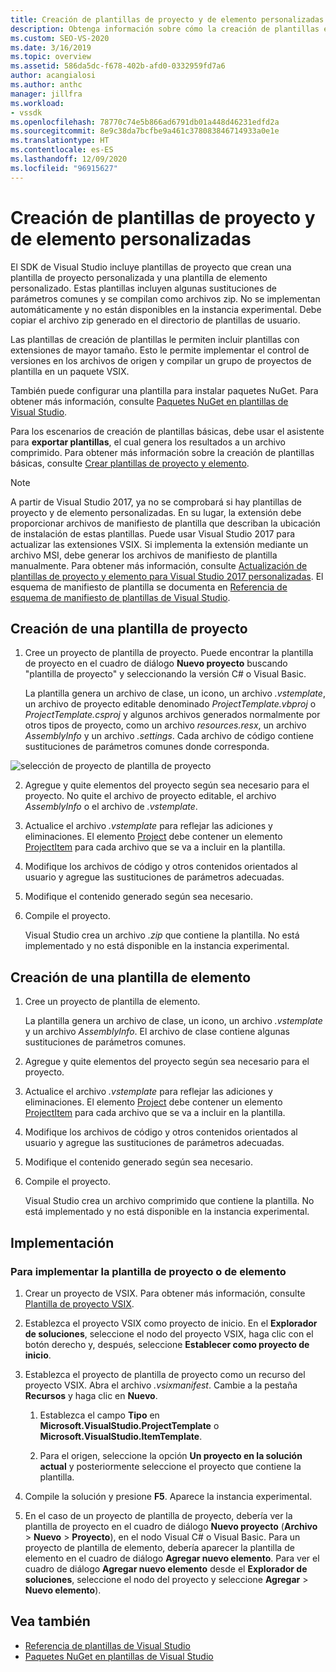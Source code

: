 ```yaml
---
title: Creación de plantillas de proyecto y de elemento personalizadas | Microsoft Docs
description: Obtenga información sobre cómo la creación de plantillas en el SDK de Visual Studio le permite incluir plantillas en extensiones de mayor tamaño.
ms.custom: SEO-VS-2020
ms.date: 3/16/2019
ms.topic: overview
ms.assetid: 586da5dc-f678-402b-afd0-0332959fd7a6
author: acangialosi
ms.author: anthc
manager: jillfra
ms.workload:
- vssdk
ms.openlocfilehash: 78770c74e5b866ad6791db01a448d46231edfd2a
ms.sourcegitcommit: 8e9c38da7bcfbe9a461c378083846714933a0e1e
ms.translationtype: HT
ms.contentlocale: es-ES
ms.lasthandoff: 12/09/2020
ms.locfileid: "96915627"
---
```

# <a name="create-custom-project-and-item-templates"></a>Creación de plantillas de proyecto y de elemento personalizadas

El SDK de Visual Studio incluye plantillas de proyecto que crean una plantilla de proyecto personalizada y una plantilla de elemento personalizado. Estas plantillas incluyen algunas sustituciones de parámetros comunes y se compilan como archivos zip. No se implementan automáticamente y no están disponibles en la instancia experimental. Debe copiar el archivo zip generado en el directorio de plantillas de usuario.

Las plantillas de creación de plantillas le permiten incluir plantillas con extensiones de mayor tamaño. Esto le permite implementar el control de versiones en los archivos de origen y compilar un grupo de proyectos de plantilla en un paquete VSIX.

También puede configurar una plantilla para instalar paquetes NuGet. Para obtener más información, consulte [Paquetes NuGet en plantillas de Visual Studio](/nuget/visual-studio-extensibility/visual-studio-templates).

Para los escenarios de creación de plantillas básicas, debe usar el asistente para **exportar plantillas**, el cual genera los resultados a un archivo comprimido. Para obtener más información sobre la creación de plantillas básicas, consulte [Crear plantillas de proyecto y elemento](../ide/creating-project-and-item-templates.md).

> [!NOTE]
> A partir de Visual Studio 2017, ya no se comprobará si hay plantillas de proyecto y de elemento personalizadas. En su lugar, la extensión debe proporcionar archivos de manifiesto de plantilla que describan la ubicación de instalación de estas plantillas. Puede usar Visual Studio 2017 para actualizar las extensiones VSIX. Si implementa la extensión mediante un archivo MSI, debe generar los archivos de manifiesto de plantilla manualmente. Para obtener más información, consulte [Actualización de plantillas de proyecto y elemento para Visual Studio 2017 personalizadas](../extensibility/upgrading-custom-project-and-item-templates-for-visual-studio-2017.md). El esquema de manifiesto de plantilla se documenta en [Referencia de esquema de manifiesto de plantillas de Visual Studio](../extensibility/visual-studio-template-manifest-schema-reference.md).

## <a name="create-a-project-template"></a>Creación de una plantilla de proyecto

1. Cree un proyecto de plantilla de proyecto. Puede encontrar la plantilla de proyecto en el cuadro de diálogo **Nuevo proyecto** buscando "plantilla de proyecto" y seleccionando la versión C# o Visual Basic.

     La plantilla genera un archivo de clase, un icono, un archivo *.vstemplate*, un archivo de proyecto editable denominado *ProjectTemplate.vbproj* o *ProjectTemplate.csproj* y algunos archivos generados normalmente por otros tipos de proyecto, como un archivo *resources.resx*, un archivo *AssemblyInfo* y un archivo *.settings*. Cada archivo de código contiene sustituciones de parámetros comunes donde corresponda.

![selección de proyecto de plantilla de proyecto](media/project-template-selection.png)

2. Agregue y quite elementos del proyecto según sea necesario para el proyecto. No quite el archivo de proyecto editable, el archivo *AssemblyInfo* o el archivo de *.vstemplate*.

3. Actualice el archivo *.vstemplate* para reflejar las adiciones y eliminaciones. El elemento [Project](../extensibility/project-element-visual-studio-templates.md) debe contener un elemento [ProjectItem](../extensibility/projectitem-element-visual-studio-item-templates.md) para cada archivo que se va a incluir en la plantilla.

4. Modifique los archivos de código y otros contenidos orientados al usuario y agregue las sustituciones de parámetros adecuadas.

5. Modifique el contenido generado según sea necesario.

6. Compile el proyecto.

     Visual Studio crea un archivo *.zip* que contiene la plantilla. No está implementado y no está disponible en la instancia experimental.

## <a name="create-an-item-template"></a>Creación de una plantilla de elemento

1. Cree un proyecto de plantilla de elemento.

     La plantilla genera un archivo de clase, un icono, un archivo *.vstemplate* y un archivo *AssemblyInfo*. El archivo de clase contiene algunas sustituciones de parámetros comunes.

2. Agregue y quite elementos del proyecto según sea necesario para el proyecto.

3. Actualice el archivo *.vstemplate* para reflejar las adiciones y eliminaciones. El elemento [Project](../extensibility/project-element-visual-studio-templates.md) debe contener un elemento [ProjectItem](../extensibility/projectitem-element-visual-studio-item-templates.md) para cada archivo que se va a incluir en la plantilla.

4. Modifique los archivos de código y otros contenidos orientados al usuario y agregue las sustituciones de parámetros adecuadas.

5. Modifique el contenido generado según sea necesario.

6. Compile el proyecto.

     Visual Studio crea un archivo comprimido que contiene la plantilla. No está implementado y no está disponible en la instancia experimental.

## <a name="deployment"></a>Implementación

### <a name="to-deploy-the-project-or-item-template"></a>Para implementar la plantilla de proyecto o de elemento

1. Crear un proyecto de VSIX. Para obtener más información, consulte [Plantilla de proyecto VSIX](../extensibility/vsix-project-template.md).

2. Establezca el proyecto VSIX como proyecto de inicio. En el **Explorador de soluciones**, seleccione el nodo del proyecto VSIX, haga clic con el botón derecho y, después, seleccione **Establecer como proyecto de inicio**.

3. Establezca el proyecto de plantilla de proyecto como un recurso del proyecto VSIX. Abra el archivo *.vsixmanifest*. Cambie a la pestaña **Recursos** y haga clic en **Nuevo**.

    1. Establezca el campo **Tipo** en **Microsoft.VisualStudio.ProjectTemplate** o **Microsoft.VisualStudio.ItemTemplate**.

    2. Para el origen, seleccione la opción **Un proyecto en la solución actual** y posteriormente seleccione el proyecto que contiene la plantilla.

4. Compile la solución y presione **F5**. Aparece la instancia experimental.

5. En el caso de un proyecto de plantilla de proyecto, debería ver la plantilla de proyecto en el cuadro de diálogo **Nuevo proyecto** (**Archivo** > **Nuevo** > **Proyecto**), en el nodo Visual C# o Visual Basic. Para un proyecto de plantilla de elemento, debería aparecer la plantilla de elemento en el cuadro de diálogo **Agregar nuevo elemento**. Para ver el cuadro de diálogo **Agregar nuevo elemento** desde el **Explorador de soluciones**, seleccione el nodo del proyecto y seleccione **Agregar** > **Nuevo elemento**).

## <a name="see-also"></a>Vea también

- [Referencia de plantillas de Visual Studio](../ide/creating-project-and-item-templates.md)
- [Paquetes NuGet en plantillas de Visual Studio](/nuget/visual-studio-extensibility/visual-studio-templates)
